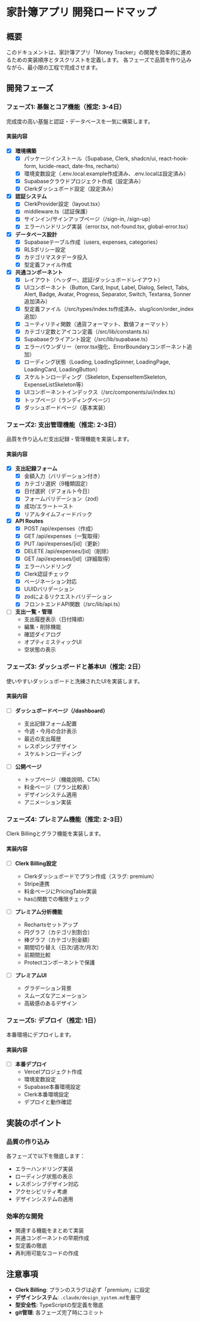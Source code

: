# 家計簿アプリ 開発ロードマップ
 
## 概要
 
このドキュメントは、家計簿アプリ「Money Tracker」の開発を効率的に進めるための実装順序とタスクリストを定義します。
各フェーズで品質を作り込みながら、最小限の工程で完成させます。
 
## 開発フェーズ
 
### フェーズ1: 基盤とコア機能（推定: 3-4日）
 
完成度の高い基盤と認証・データベースを一気に構築します。
 
#### 実装内容
- [x] **環境構築**
  - [x] パッケージインストール（Supabase, Clerk, shadcn/ui, react-hook-form, lucide-react, date-fns, recharts）
  - [x] 環境変数設定（.env.local.example作成済み、.env.localは設定済み）
  - [x] Supabaseクラウドプロジェクト作成（設定済み）
  - [x] Clerkダッシュボード設定（設定済み）
 
- [x] **認証システム**
  - [x] ClerkProvider設定（layout.tsx）
  - [x] middleware.ts（認証保護）
  - [x] サインイン/サインアップページ（/sign-in, /sign-up）
  - [x] エラーハンドリング実装（error.tsx, not-found.tsx, global-error.tsx）
 
- [x] **データベース設計**
  - [x] Supabaseテーブル作成（users, expenses, categories）
  - [x] RLSポリシー設定
  - [x] カテゴリマスタデータ投入
  - [x] 型定義ファイル作成
 
- [x] **共通コンポーネント**
  - [x] レイアウト（ヘッダー、認証/ダッシュボードレイアウト）
  - [x] UIコンポーネント（Button, Card, Input, Label, Dialog, Select, Tabs, Alert, Badge, Avatar, Progress, Separator, Switch, Textarea, Sonner追加済み）
  - [x] 型定義ファイル（/src/types/index.ts作成済み、slug/icon/order_index追加）
  - [x] ユーティリティ関数（通貨フォーマット、数値フォーマット）
  - [x] カテゴリ定数とアイコン定義（/src/lib/constants.ts）
  - [x] Supabaseクライアント設定（/src/lib/supabase.ts）
  - [x] エラーバウンダリー（error.tsx強化、ErrorBoundaryコンポーネント追加）
  - [x] ローディング状態（Loading, LoadingSpinner, LoadingPage, LoadingCard, LoadingButton）
  - [x] スケルトンローディング（Skeleton, ExpenseItemSkeleton, ExpenseListSkeleton等）
  - [x] UIコンポーネントインデックス（/src/components/ui/index.ts）
  - [x] トップページ（ランディングページ）
  - [x] ダッシュボードページ（基本実装）
 
### フェーズ2: 支出管理機能（推定: 2-3日）
 
品質を作り込んだ支出記録・管理機能を実装します。
 
#### 実装内容
- [x] **支出記録フォーム**
  - [x] 金額入力（バリデーション付き）
  - [x] カテゴリ選択（9種類固定）
  - [x] 日付選択（デフォルト今日）
  - [x] フォームバリデーション（zod）
  - [x] 成功/エラートースト
  - [x] リアルタイムフィードバック
 
- [x] **API Routes**
  - [x] POST /api/expenses（作成）
  - [x] GET /api/expenses（一覧取得）
  - [x] PUT /api/expenses/[id]（更新）
  - [x] DELETE /api/expenses/[id]（削除）
  - [x] GET /api/expenses/[id]（詳細取得）
  - [x] エラーハンドリング
  - [x] Clerk認証チェック
  - [x] ページネーション対応
  - [x] UUIDバリデーション
  - [x] zodによるリクエストバリデーション
  - [x] フロントエンドAPI関数（/src/lib/api.ts）
 
- [ ] **支出一覧・管理**
  - 支出履歴表示（日付降順）
  - 編集・削除機能
  - 確認ダイアログ
  - オプティミスティックUI
  - 空状態の表示
 
### フェーズ3: ダッシュボードと基本UI（推定: 2日）
 
使いやすいダッシュボードと洗練されたUIを実装します。
 
#### 実装内容
- [ ] **ダッシュボードページ（/dashboard）**
  - 支出記録フォーム配置
  - 今週・今月の合計表示
  - 最近の支出履歴
  - レスポンシブデザイン
  - スケルトンローディング
 
- [ ] **公開ページ**
  - トップページ（機能説明、CTA）
  - 料金ページ（プラン比較表）
  - デザインシステム適用
  - アニメーション実装
 
### フェーズ4: プレミアム機能（推定: 2-3日）
 
Clerk Billingとグラフ機能を実装します。
 
#### 実装内容
- [ ] **Clerk Billing設定**
  - Clerkダッシュボードでプラン作成（スラグ: premium）
  - Stripe連携
  - 料金ページにPricingTable実装
  - has()関数での権限チェック
 
- [ ] **プレミアム分析機能**
  - Rechartsセットアップ
  - 円グラフ（カテゴリ別割合）
  - 棒グラフ（カテゴリ別金額）
  - 期間切り替え（日次/週次/月次）
  - 前期間比較
  - Protectコンポーネントで保護
 
- [ ] **プレミアムUI**
  - グラデーション背景
  - スムーズなアニメーション
  - 高級感のあるデザイン
 
### フェーズ5: デプロイ（推定: 1日）
 
本番環境にデプロイします。
 
#### 実装内容
- [ ] **本番デプロイ**
  - Vercelプロジェクト作成
  - 環境変数設定
  - Supabase本番環境設定
  - Clerk本番環境設定
  - デプロイと動作確認
 
## 実装のポイント
 
### 品質の作り込み
各フェーズで以下を徹底します：
- エラーハンドリング実装
- ローディング状態の表示
- レスポンシブデザイン対応
- アクセシビリティ考慮
- デザインシステムの適用
 
### 効率的な開発
- 関連する機能をまとめて実装
- 共通コンポーネントの早期作成
- 型定義の徹底
- 再利用可能なコードの作成
 
## 注意事項
 
- **Clerk Billing**: プランのスラグは必ず「premium」に設定
- **デザインシステム**: `.claude/design_system.md`を厳守
- **型安全性**: TypeScriptの型定義を徹底
- **git管理**: 各フェーズ完了時にコミット